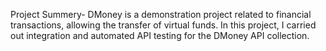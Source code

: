 
Project Summery-
DMoney is a demonstration project related to financial transactions, allowing the transfer of virtual funds. In this project, I carried out integration and automated API testing for the DMoney API collection.

